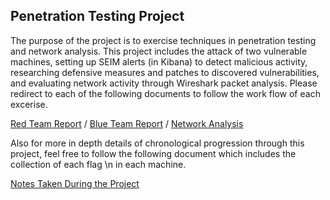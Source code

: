 ## Penetration Testing Project

The purpose of the project is to exercise techniques in penetration testing and network analysis. This project includes the attack of two vulnerable machines, setting up
SEIM alerts (in Kibana) to detect malicious activity, researching defensive measures and patches to discovered vulnerabilities, and evaluating network activity through
Wireshark packet analysis. Please redirect to each of the following documents to follow the work flow of each excerise.

[Red Team Report](Reports/OffensiveReport) / 
[Blue Team Report](Reports/DefensiveReport) / 
[Network Analysis](Reports/NetworkReport)

Also for more in depth details of chronological progression through this project, feel free to follow the following document which includes the collection of each flag \n
in each machine.

[Notes Taken During the Project](doc/FinalProjectNotes)
